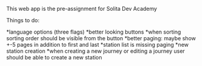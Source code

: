 This web app is the pre-assignment for Solita Dev Academy

Things to do:

*language options (three flags)
*better looking buttons
*when sorting sorting order should be visible from the button
*better paging: maybe show +-5 pages in addition to first and last
*station list is missing paging
*new station creation
*when creating a new journey or editing a journey user should be able to create a new station
